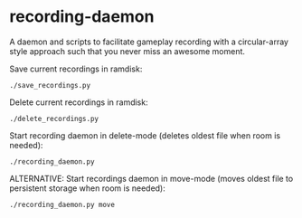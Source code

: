 recording-daemon
================

A daemon and scripts to facilitate gameplay recording with a circular-array style approach such that you never miss an awesome moment.


Save current recordings in ramdisk:

	./save_recordings.py

Delete current recordings in ramdisk:

	./delete_recordings.py

Start recording daemon in delete-mode (deletes oldest file when room is needed):

	./recording_daemon.py

ALTERNATIVE: Start recordings daemon in move-mode (moves oldest file to persistent storage when room is needed):

	./recording_daemon.py move

